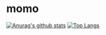 # momo
[![Anurag's github stats](https://github-readme-stats.vercel.app/api?username=OmarSerrah&count_private=true)](https://github.com/anuraghazra/github-readme-stats)
[![Top Langs](https://github-readme-stats.vercel.app/api/top-langs/?username=OmarSerrah&layout=compact)](https://github.com/anuraghazra/github-readme-stats)
